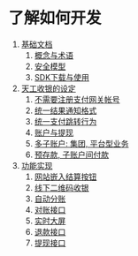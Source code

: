 了解如何开发
================================================

1. [基础文档](01.basic/README.md)
    1. [概念与术语](01.basic/01.logic.md)
    1. [安全模型](01.basic/02.safe.md)
    1. [SDK下载与使用](01.basic/03.sdk.md)
1. [天工收银的设定](02.feature/README.md)
    1. [不需要注册支付网关帐号](02.feature/01.channel.md)
    1. [统一结果通知格式](02.feature/02.notify.md)
    1. [统一支付跳转行为](02.feature/03.redirect.md)
    1. [账户与提现](02.feature/04.account.md)
    1. [多子账户: 集团, 平台型业务](02.feature/05.subaccount.md)
    1. [预存款, 子账户间付款](02.feature/06.deposit.md)
1. [功能实现](03.usage/README.md)
    1. [网站嵌入结算按钮](03.usage/01.button.md)
    1. [线下二维码收银](03.usage/02.qrcode.md)
    1. [自动分账](03.usage/03.divide.md)
    1. [对账接口](03.usage/04.checking.md)
    1. [实时大屏](03.usage/05.monitor.md)
    1. [退款接口](03.usage/06.refund.md)
    1. [提现接口](03.usage/07.withdraw.md)
